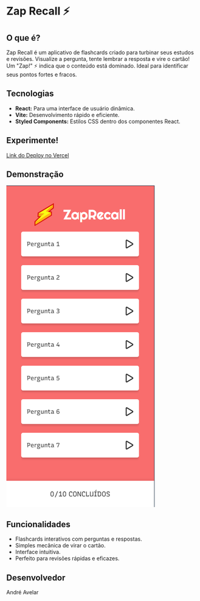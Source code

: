 # Zap Recall ⚡

## O que é?

Zap Recall é um aplicativo de flashcards criado para turbinar seus estudos e revisões. Visualize a pergunta, tente lembrar a resposta e vire o cartão! Um "Zap!" ⚡ indica que o conteúdo está dominado. Ideal para identificar seus pontos fortes e fracos.

## Tecnologias

* **React:** Para uma interface de usuário dinâmica.
* **Vite:** Desenvolvimento rápido e eficiente.
* **Styled Components:** Estilos CSS dentro dos componentes React.

## Experimente!

[Link do Deploy no Vercel](https://zap-recall-beige-one.vercel.app)

## Demonstração

![Imagem do Zap Recall](project-image.png)

## Funcionalidades

* Flashcards interativos com perguntas e respostas.
* Simples mecânica de virar o cartão.
* Interface intuitiva.
* Perfeito para revisões rápidas e eficazes.

## Desenvolvedor

André Avelar
